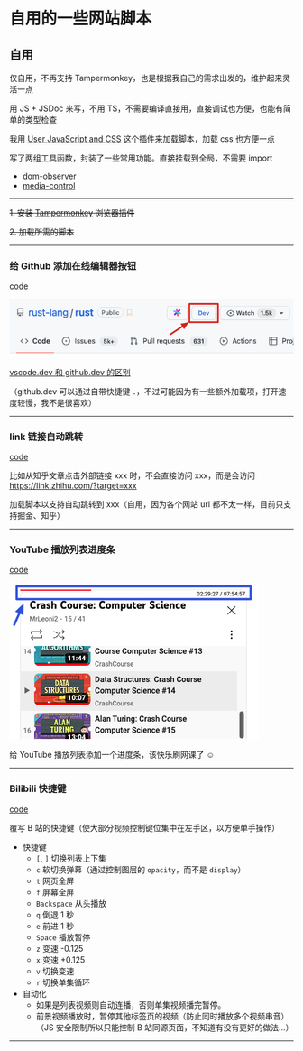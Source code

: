 # 自用的一些网站脚本

## 自用

仅自用，不再支持 Tampermonkey，也是根据我自己的需求出发的，维护起来灵活一点

用 JS + JSDoc 来写，不用 TS，不需要编译直接用，直接调试也方便，也能有简单的类型检查

我用 [User JavaScript and CSS](https://chromewebstore.google.com/detail/user-javascript-and-css/nbhcbdghjpllgmfilhnhkllmkecfmpld) 这个插件来加载脚本，加载 css 也方便一点

写了两组工具函数，封装了一些常用功能。直接挂载到全局，不需要 import

- [dom-observer](./src//utils/dom-observer.js)
- [media-control](./src//utils/media-control.js)

---

~~1. 安装 [Tampermonkey](https://www.tampermonkey.net/) 浏览器插件~~

~~2. 加载所需的脚本~~

---

### 给 Github 添加在线编辑器按钮

[code](./src/github-dev-button.js)

![github vscode button](./images/github-vscode-button.png)

[vscode.dev 和 github.dev 的区别](https://code.visualstudio.com/blogs/2021/10/20/vscode-dev#_github)

（github.dev 可以通过自带快捷键 `.`，不过可能因为有一些额外加载项，打开速度较慢，我不是很喜欢）

---

### link 链接自动跳转

[code](./src/autojump.js)

比如从知乎文章点击外部链接 xxx 时，不会直接访问 xxx，而是会访问 https://link.zhihu.com/?target=xxx

加载脚本以支持自动跳转到 xxx（自用，因为各个网站 url 都不太一样，目前只支持掘金、知乎）

---

### YouTube 播放列表进度条

[code](./src/youtube-playlist-timer.user.js)

![YouTube Playlist Timer](./images/youtube-playlist-timer.png)

给 YouTube 播放列表添加一个进度条，该快乐刷网课了 ☺

---

### Bilibili 快捷键

[code](./src/bilibili-enhanced.js)

覆写 B 站的快捷键（使大部分视频控制键位集中在左手区，以方便单手操作）

- 快捷键
  - `[`, `]` 切换列表上下集
  - `c` 软切换弹幕（通过控制图层的 `opacity`，而不是 `display`）
  - `t` 网页全屏
  - `f` 屏幕全屏
  - `Backspace` 从头播放
  - `q` 倒退 1 秒
  - `e` 前进 1 秒
  - `Space` 播放暂停
  - `z` 变速 -0.125
  - `x` 变速 +0.125
  - `v` 切换变速
  - `r` 切换单集循环
- 自动化
  - 如果是列表视频则自动连播，否则单集视频播完暂停。
  - 前景视频播放时，暂停其他标签页的视频（防止同时播放多个视频串音）（JS 安全限制所以只能控制 B 站同源页面，不知道有没有更好的做法…）

---
